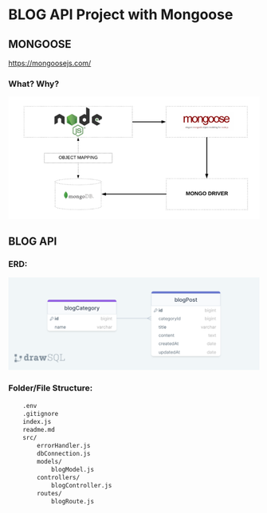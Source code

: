 # BLOG API Project with Mongoose

## MONGOOSE

https://mongoosejs.com/

### What? Why?

![](./mongoose.png)

## BLOG API

### ERD:

![ERD](./erdBlogAPI.png)

### Folder/File Structure:

```
    .env
    .gitignore
    index.js
    readme.md
    src/
        errorHandler.js
        dbConnection.js
        models/
            blogModel.js
        controllers/
            blogController.js
        routes/
            blogRoute.js
```
